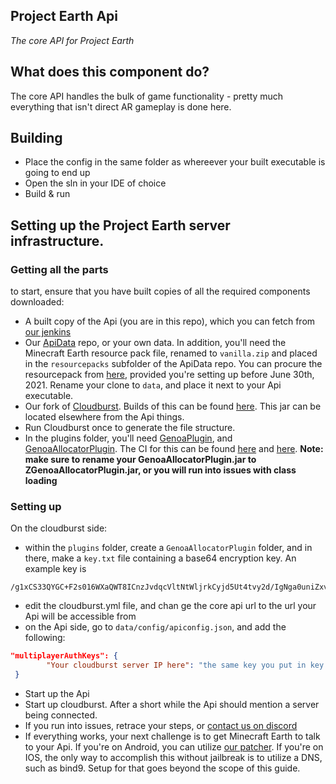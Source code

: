 ## Project Earth Api
*The core API for Project Earth*

## What does this component do?
The core API handles the bulk of game functionality - pretty much everything that isn't direct AR gameplay is done here.

## Building
 - Place the config in the same folder as whereever your built executable is going to end up
 - Open the sln in your IDE of choice
 - Build & run

## Setting up the Project Earth server infrastructure.

### Getting all the parts

to start, ensure that you have built copies of all the required components downloaded:
- A built copy of the Api (you are in this repo), which you can fetch from [our jenkins](https://ci.rtm516.co.uk/job/ProjectEarth/job/Api/job/master/)
- Our [ApiData](https://github.com/Project-Earth-Team/ApiData) repo, or your own data. In addition, you'll need the Minecraft Earth resource pack file, renamed to `vanilla.zip` and placed in the `resourcepacks` subfolder of the ApiData repo. You can procure the resourcepack from [here](https://cdn.mceserv.net/availableresourcepack/resourcepacks/dba38e59-091a-4826-b76a-a08d7de5a9e2-1301b0c257a311678123b9e7325d0d6c61db3c35), provided you're setting up before June 30th, 2021. Rename your clone to `data`, and place it next to your Api executable.
- Our fork of [Cloudburst](https://github.com/Project-Earth-Team/Server). Builds of this can be found [here](https://ci.rtm516.co.uk/job/ProjectEarth/job/Server/job/earth-inventory/). This jar can be located elsewhere from the Api things.
- Run Cloudburst once to generate the file structure.
- In the plugins folder, you'll need [GenoaPlugin](https://github.com/Project-Earth-Team/GenoaPlugin), and [GenoaAllocatorPlugin](https://github.com/Project-Earth-Team/GenoaAllocatorPlugin). The CI for this can be found [here](https://ci.rtm516.co.uk/job/ProjectEarth/job/GenoaPlugin/job/master/) and [here](https://ci.rtm516.co.uk/job/ProjectEarth/job/GenoaAllocatorPlugin/job/main/). **Note: make sure to rename your GenoaAllocatorPlugin.jar to ZGenoaAllocatorPlugin.jar, or you will run into issues with class loading** 

### Setting up

On the cloudburst side:
- within the `plugins` folder, create a `GenoaAllocatorPlugin` folder, and in there, make a `key.txt` file containing a base64 encryption key. An example key is
 ```
/g1xCS33QYGC+F2s016WXaQWT8ICnzJvdqcVltNtWljrkCyjd5Ut4tvy2d/IgNga0uniZxv/t0hELdZmvx+cdA==
```
- edit the cloudburst.yml file, and chan ge the core api url to the url your Api will be accessible from
- on the Api side, go to `data/config/apiconfig.json`, and add the following:
```json
"multiplayerAuthKeys": {
        "Your cloudburst server IP here": "the same key you put in key.txt earlier"
 }
```
- Start up the Api
- Start up cloudburst. After a short while the Api should mention a server being connected.
- If you run into issues, retrace your steps, or [contact us on discord](https://discord.gg/Zf9aYZACU4)
- If everything works, your next challenge is to get Minecraft Earth to talk to your Api. If you're on Android, you can utilize [our patcher](https://github.com/Project-Earth-Team/PatcherApp). If you're on IOS, the only way to accomplish this without jailbreak is to utilize a DNS, such as bind9. Setup for that goes beyond the scope of this guide.


